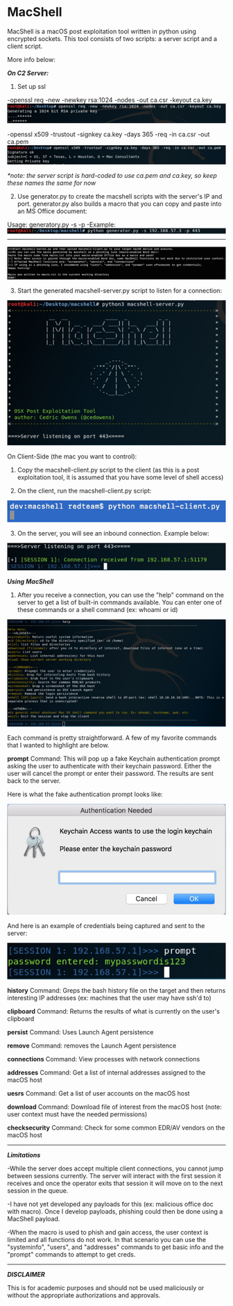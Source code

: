 # MacShell

MacShell is a macOS post exploitation tool written in python using encrypted sockets. This tool consists of two scripts: a server script and a client script.

More info below:

**_On C2 Server:_**

1. Set up ssl

-openssl req -new -newkey rsa:1024 -nodes -out ca.csr -keyout ca.key
![Image](pic1.jpg) 

-openssl x509 -trustout -signkey ca.key -days 365 -req -in ca.csr -out ca.pem
![Image](pic2.jpg)

_*note: the server script is hard-coded to use ca.pem and ca.key, so keep these names the same for now_

2. Use generator.py to create the macshell scripts with the server's IP and port. generator.py also builds a macro that you can copy and paste into an MS Office document:

Usage: generatory.py -s <C2 Server IP> -p <C2 Server Port>
-Example:
![Image](pic3.png)

![Image](generatorpic.png)

3. Start the generated macshell-server.py script to listen for a connection:

![Image](pic4.jpg)

On Client-Side (the mac you want to control):
1. Copy the macshell-client.py script to the client (as this is a post exploitation tool, it is assumed that you have some level of shell access)

2. On the client, run the macshell-client.py script:

![Image](pic5.jpg)

3. On the server, you will see an inbound connection. Example below:

![Image](pic6.jpg)


***Using MacShell***

1. After you receive a connection, you can use the "help" command on the server to get a list of built-in commands available. You can enter one of these commands or a shell command (ex: whoami or id)

![Image](pic7.jpg)

Each command is pretty straightforward. A few of my favorite commands that I wanted to highlight are below.

**prompt** Command: This will pop up a fake Keychain authentication prompt asking the user to authenticate with their keychain password. Either the user will cancel the prompt or enter their password. The results are sent back to the server.

Here is what the fake authentication prompt looks like:

![Image](pic8.jpg)

And here is an example of credentials being captured and sent to the server:

![Image](pic9.jpg)

**history** Command: Greps the bash history file on the target and then returns interesting IP addresses (ex: machines that the user may have ssh'd to)

**clipboard** Command: Returns the results of what is currently on the user's clipboard

**persist** Command: Uses Launch Agent persistence

**remove** Command: removes the Launch Agent persistence

**connections** Command: View processes with network connections

**addresses** Command: Get a list of internal addresses assigned to the macOS host

**uesrs** Command: Get a list of user accounts on the macOS host

**download** Command: Download file of interest from the macOS host (note: user context must have the needed permissions)

**checksecurity** Command: Check for some common EDR/AV vendors on the macOS host

----------

**_Limitations_**

-While the server does accept multiple client connections, you cannot jump between sessions currently. The server will interact with the first session it receives and once the operator exits that session it will move on to the next session in the queue.

-I have not yet developed any payloads for this (ex: malicious office doc with macro). Once I develop payloads, phishing could then be done using a MacShell payload.

-When the macro is used to phish and gain access, the user context is limited and all functions do not work. In that scenario you can use the "systeminfo", "users", and "addresses" commands to get basic info and the "prompt" commands to attempt to get creds.

-----------

**_DISCLAIMER_**

This is for academic purposes and should not be used maliciously or without the appropriate authorizations and approvals.
